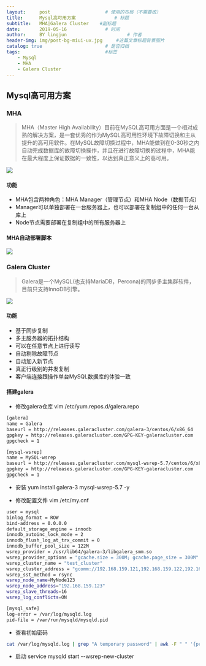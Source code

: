 ```yaml
---
layout:     post   				    # 使用的布局（不需要改）
title:      Mysql高可用方案 				# 标题 
subtitle:   MHA|Galera Cluster    #副标题
date:       2019-05-16 				# 时间
author:     BY lingjun						# 作者
header-img: img/post-bg-miui-ux.jpg 	#这篇文章标题背景图片
catalog: true 						# 是否归档
tags:								#标签
    - Mysql
    - MHA 
    - Galera Cluster
---
```


## Mysql高可用方案

### MHA
> MHA（Master High Availability）目前在MySQL高可用方面是一个相对成熟的解决方案，是一套优秀的作为MySQL高可用性环境下故障切换和主从提升的高可用软件。在MySQL故障切换过程中，MHA能做到在0-30秒之内自动完成数据库的故障切换操作，并且在进行故障切换的过程中，MHA能在最大程度上保证数据的一致性，以达到真正意义上的高可用。

![](https://i.loli.net/2019/05/24/5ce76a922725342363.jpg)

#### 功能
- MHA包含两种角色：MHA Manager（管理节点）和MHA Node（数据节点）  
- Manager可以单独部署在一台服务器上，也可以部署在复制组中的任何一台从库上  
- Node节点需要部署在复制组中的所有服务器上  

#### MHA自动部署脚本
![](https://i.loli.net/2019/05/24/5ce76ae9acee671653.jpg)





### Galera Cluster
> Galera是一个MySQL(也支持MariaDB，Percona)的同步多主集群软件，目前只支持InnoDB引擎。

![](https://i.loli.net/2019/05/24/5ce76b23b137119434.jpg)

#### 功能
- 基于同步复制
- 多主服务器的拓扑结构
- 可以在任意节点上进行读写
- 自动剔除故障节点
- 自动加入新节点
- 真正行级别的并发复制
- 客户端连接跟操作单台MySQL数据库的体验一致

#### 搭建galera
- 修改galera仓库 vim /etc/yum.repos.d/galera.repo

``` bash
[galera]
name = Galera
baseurl = http://releases.galeracluster.com/galera-3/centos/6/x86_64
gpgkey = http://releases.galeracluster.com/GPG-KEY-galeracluster.com
gpgcheck = 1

[mysql-wsrep]
name = MySQL-wsrep
baseurl = http://releases.galeracluster.com/mysql-wsrep-5.7/centos/6/x86_64
gpgkey = http://releases.galeracluster.com/GPG-KEY-galeracluster.com
gpgcheck = 1
```

- 安装 yum install galera-3 mysql-wsrep-5.7 -y

- 修改配置文件 vim /etc/my.cnf

```bash
user = mysql 
binlog_format = ROW 
bind-address = 0.0.0.0 
default_storage_engine = innodb 
innodb_autoinc_lock_mode = 2 
innodb_flush_log_at_trx_commit = 0 
innodb_buffer_pool_size = 122M 
wsrep_provider = /usr/lib64/galera-3/libgalera_smm.so 
wsrep_provider_options = "gcache.size = 300M; gcache.page_size = 300M" 
wsrep_cluster_name = "test_cluster"
wsrep_cluster_address = "gcomm://192.168.159.121,192.168.159.122,192.168.159.123"
wsrep_sst_method = rsync
wsrep_node_name=MyNode123
wsrep_node_address="192.168.159.123"
wsrep_slave_threads=16
wsrep_log_conflicts=ON

[mysql_safe] 
log-error = /var/log/mysqld.log 
pid-file = /var/run/mysqld/mysqld.pid
```

- 查看初始密码
```bash
cat /var/log/mysqld.log | grep "A temporary password" | awk -F " " '{print$11}'
```

- 启动 service mysqld start --wsrep-new-cluster
